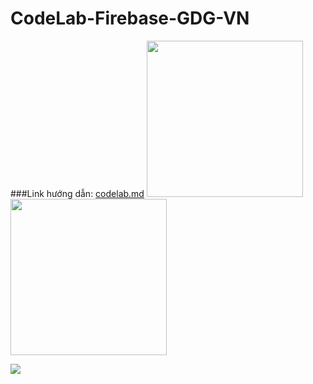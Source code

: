 # CodeLab-Firebase-GDG-VN
###Link hướng dẫn: [codelab.md](https://github.com/khacpv/CodeLab-Firebase-VN/blob/master/codelab.md)
<img src="https://codelabg.firebaseapp.com/assets/img/codelab/step_7.1.png" width="250">
<img src="https://codelabg.firebaseapp.com/assets/img/codelab/step_7.2.png" width="250">

<img src="https://codelabg.firebaseapp.com/assets/img/codelab/step_0.1.png">
